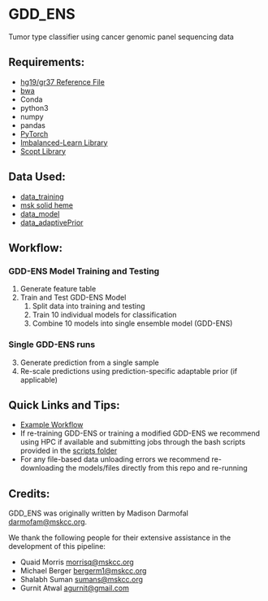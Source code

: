 # GDD_ENS
Tumor type classifier using cancer genomic panel sequencing data

## Requirements:
* [hg19/gr37 Reference File](https://hgdownload.cse.ucsc.edu/goldenpath/hg19/bigZips/)
* [bwa](https://bio-bwa.sourceforge.net/)
* Conda
* python3
* numpy
* pandas
* [PyTorch](https://pytorch.org/)
* [Imbalanced-Learn Library](https://imbalanced-learn.org/stable/index.html)
* [Scopt Library](https://scikit-optimize.github.io/stable/index.html)

## Data Used:
* [data_training](./doc/data.md#data_training)
* [msk solid heme](./doc/data.md#msk_solid_heme)
* [data_model](./doc/data.md#data_model)
* [data_adaptivePrior](./doc/data.md#data_adaptiveprior)

## Workflow:
### GDD-ENS Model Training and Testing
1. Generate feature table
2. Train and Test GDD-ENS Model
   1. Split data into training and testing
   2. Train 10 individual models for classification
   3. Combine 10 models into single ensemble model (GDD-ENS)

### Single GDD-ENS runs
3. Generate prediction from a single sample
4. Re-scale predictions using prediction-specific adaptable prior (if applicable)

## Quick Links and Tips:
* [Example Workflow](doc/workflow.md)
* If re-training GDD-ENS or training a modified GDD-ENS we recommend using HPC if available and submitting jobs through the bash scripts provided in the [scripts folder](./scripts)
* For any file-based data unloading errors we recommend re-downloading the models/files directly from this repo and re-running

## Credits:
GDD_ENS was originally written by Madison Darmofal <darmofam@mskcc.org>.

We thank the following people for their extensive assistance in the development of this pipeline:

- Quaid Morris <morrisq@mskcc.org>
- Michael Berger <bergerm1@mskcc.org>
- Shalabh Suman <sumans@mskcc.org>
- Gurnit Atwal <agurnit@gmail.com>

